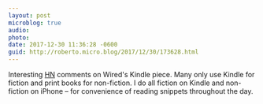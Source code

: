 ```yaml
---
layout: post
microblog: true
audio: 
photo: 
date: 2017-12-30 11:36:28 -0600
guid: http://roberto.micro.blog/2017/12/30/173628.html
---
```

Interesting [HN](https://news.ycombinator.com/item?id=16034305) comments on Wired's Kindle piece. Many only use Kindle for fiction and print books for non-fiction. I do all fiction on Kindle and non-fiction on iPhone – for convenience of reading snippets throughout the day. 

